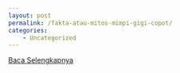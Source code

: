 ```yaml
---
layout: post
permalink: /fakta-atau-mitos-mimpi-gigi-copot/
categories:
    - Uncategorized
---
```


[Baca Selengkapnya](/03)